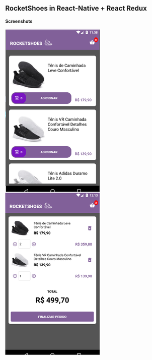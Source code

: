 # <h2>RocketShoes in React-Native + React Redux</h2>


<h4>Screenshots</h4>
<img src="/src/assets/tela-home.png" width="300">  <img src="/src/assets/cart-full.png" width="300">

